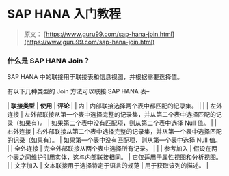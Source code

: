 # SAP HANA 入门教程

> 原文： [https://www.guru99.com/sap-hana-join.html](https://www.guru99.com/sap-hana-join.html)

### 什么是 SAP HANA Join？

SAP HANA 中的联接用于联接表和信息视图，并根据需要选择值。

有以下几种类型的 Join 方法可以联接 SAP HANA 表–

| **联接类型** | **使用** | **评论** |
| 内 | 内部联接选择两个表中都匹配的记录集。 |  |
| 左外连接 | 左外部联接从第一个表中选择完整的记录集，并从第二个表中选择匹配的记录（如果有）。 | 如果第二个表中没有匹配项，则从第二个表中选择 Null 值。 |
| 右外连接 | 右外部联接从第二个表中选择完整的记录集，并从第一个表中选择匹配的记录（如果有）。 | 如果第一个表中没有匹配项，则从第一个表中选择 Null 值。 |
| 全外连接 | 完全外部联接从两个表中选择所有记录。 |  |
| 参考加入 | 假设在两个表之间维护引用实体，这与内部联接相同。 | 它仅适用于属性视图和分析视图。 |
| 文字加入 | 文本联接用于选择特定于语言的规范 | 用于获取该列的描述。 |
